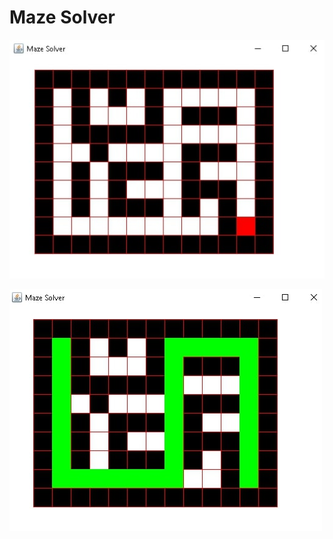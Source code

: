 # Maze Solver

![alt text](https://github.com/Nareshk170999/Maze_Solver_projects/blob/master/problem.jpg)

![alt text](https://github.com/Nareshk170999/Maze_Solver_projects/blob/master/Solved.jpg)
